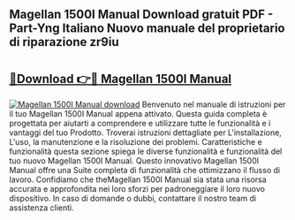 ## Magellan 1500I Manual Download gratuit PDF - Part-Yng Italiano Nuovo manuale del proprietario di riparazione zr9iu

# <h2><a href="http://dfea8n1.blite.top/?on=Magellan+1500I+Manual">🔗Download 👉🔴 Magellan 1500I Manual</a></h2>

[![Magellan 1500I Manual download](https://i.imgur.com/lujVjoI.png)](http://dfea8n1.blite.top/?on=Magellan+1500I+Manual)
Benvenuto nel manuale di istruzioni per il tuo Magellan 1500I Manual appena attivato. Questa guida completa è progettata per aiutarti a comprendere e utilizzare tutte le funzionalità e i vantaggi del tuo Prodotto. Troverai istruzioni dettagliate per L'installazione, L'uso, la manutenzione e la risoluzione dei problemi. Caratteristiche e funzionalità questa sezione spiega le diverse funzionalità e funzionalità del tuo nuovo Magellan 1500I Manual. Questo innovativo Magellan 1500I Manual offre una Suite completa di funzionalità che ottimizzano il flusso di lavoro. Confidiamo che theMagellan 1500I Manual sia stata una risorsa accurata e approfondita nei loro sforzi per padroneggiare il loro nuovo dispositivo. In caso di domande o dubbi, contattare il nostro team di assistenza clienti.
